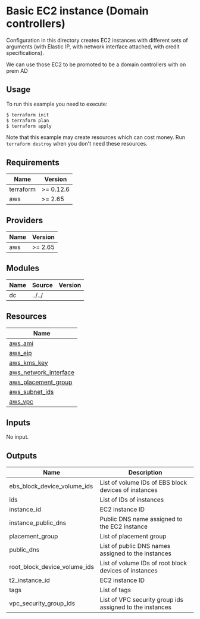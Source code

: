 # Basic EC2 instance (Domain controllers)

Configuration in this directory creates EC2 instances with different sets of arguments (with Elastic IP, with network interface attached, with credit specifications).

We can use those EC2 to be promoted to be a domain controllers with on prem AD

## Usage

To run this example you need to execute:

```bash
$ terraform init
$ terraform plan
$ terraform apply
```

Note that this example may create resources which can cost money. Run `terraform destroy` when you don't need these resources.

<!-- BEGINNING OF PRE-COMMIT-TERRAFORM DOCS HOOK -->
## Requirements

| Name | Version |
|------|---------|
| terraform | >= 0.12.6 |
| aws | >= 2.65 |

## Providers

| Name | Version |
|------|---------|
| aws | >= 2.65 |

## Modules

| Name | Source | Version |
|------|--------|---------|
| dc | ../../ |  |

## Resources

| Name |
|------|
| [aws_ami](https://registry.terraform.io/providers/hashicorp/aws/2.65/docs/data-sources/ami) |
| [aws_eip](https://registry.terraform.io/providers/hashicorp/aws/2.65/docs/resources/eip) |
| [aws_kms_key](https://registry.terraform.io/providers/hashicorp/aws/2.65/docs/resources/kms_key) |
| [aws_network_interface](https://registry.terraform.io/providers/hashicorp/aws/2.65/docs/resources/network_interface) |
| [aws_placement_group](https://registry.terraform.io/providers/hashicorp/aws/2.65/docs/resources/placement_group) |
| [aws_subnet_ids](https://registry.terraform.io/providers/hashicorp/aws/2.65/docs/data-sources/subnet_ids) |
| [aws_vpc](https://registry.terraform.io/providers/hashicorp/aws/2.65/docs/data-sources/vpc) |

## Inputs

No input.

## Outputs

| Name | Description |
|------|-------------|
| ebs\_block\_device\_volume\_ids | List of volume IDs of EBS block devices of instances |
| ids | List of IDs of instances |
| instance\_id | EC2 instance ID |
| instance\_public\_dns | Public DNS name assigned to the EC2 instance |
| placement\_group | List of placement group |
| public\_dns | List of public DNS names assigned to the instances |
| root\_block\_device\_volume\_ids | List of volume IDs of root block devices of instances |
| t2\_instance\_id | EC2 instance ID |
| tags | List of tags |
| vpc\_security\_group\_ids | List of VPC security group ids assigned to the instances |
<!-- END OF PRE-COMMIT-TERRAFORM DOCS HOOK -->
